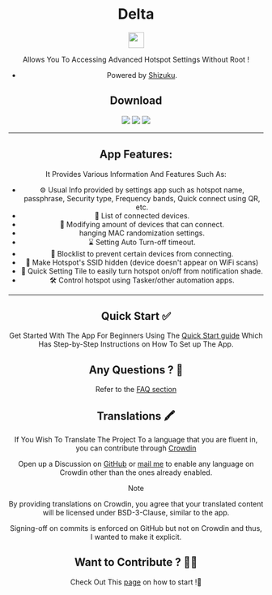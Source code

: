 <div align="center">

# Delta

  <img src="https://raw.githubusercontent.com/supershadoe/delta/main/app/src/main/ic_launcher-playstore.png" height="31" />

Allows You To Accessing Advanced Hotspot Settings Without Root !
- Powered by [Shizuku](https://shizuku.rikka.app/).

## Download

[![](https://delta.shadoe.dev/_astro/IzzyOnDroidButton_21Vuwp.webp)](https://github.com/ImranR98/Obtainium)
[![](https://delta.shadoe.dev/_astro/badge_obtainium_Z1x2eGK.webp)](https://github.com/ImranR98/Obtainium)
[![](https://ibb.co/SDPBWRy4)](https://github.com/supershadoe/delta/releases)

---

## App Features:
It Provides Various Information And Features Such As:
- ⚙️ Usual Info provided by settings app such as hotspot name, passphrase, Security type, Frequency bands, Quick connect using QR, etc.
- 📃 List of connected devices.
- 📱 Modifying amount of devices that can connect.
- hanging MAC randomization settings.
- ⌛ Setting Auto Turn-off timeout.
- 🚧 Blocklist to prevent certain devices from connecting.
- 🔐 Make Hotspot's SSID hidden (device doesn't appear on WiFi scans)
- 🔗 Quick Setting Tile to easily turn hotspot on/off from notification shade.
- 🛠️ Control hotspot using Tasker/other automation apps.

---

## Quick Start ✅

Get Started With The App For Beginners Using The [Quick Start guide](https://delta.shadoe.dev/quick-start-guide/)
Which Has Step-by-Step Instructions on How To Set up The App.

## Any Questions ? 🤔

Refer to the [FAQ section](https://delta.shadoe.dev/faq/)

## Translations 🖍️

If You Wish To Translate The Project To a language that you are fluent in, you
can contribute through [Crowdin](https://crowdin.com/project/delta-app)

Open up a Discussion on [GitHub](https://github.com/supershadoe/delta/discussions/new?category=ideas)
or [mail me](mailto:shadoe@shadoe.dev) to enable any language on Crowdin other
than the ones already enabled.

> [!NOTE]
> By providing translations on Crowdin, you agree that your translated content
> will be licensed under BSD-3-Clause, similar to the app.

Signing-off on commits is enforced on GitHub but not on Crowdin and thus, I
wanted to make it explicit.

## Want to Contribute ? 👨‍💻

Check Out This [page](https://github.com/supershadoe/delta/contribute) on how
to start !:hugs:
